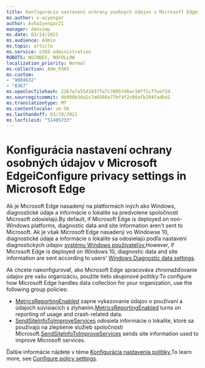 ```yaml
---
title: Konfigurácia nastavení ochrany osobných údajov v Microsoft Edgei
ms.author: v-aiyengar
author: AshaIyengar21
manager: dansimp
ms.date: 03/24/2021
ms.audience: Admin
ms.topic: article
ms.service: o365-administration
ROBOTS: NOINDEX, NOFOLLOW
localization_priority: Normal
ms.collection: Adm_O365
ms.custom:
- "9004632"
- "8367"
ms.openlocfilehash: 2367a7a55d1837fa7c7095fd0ac10ff1cf7ae72d
ms.sourcegitcommit: db908b3da2c7a6508a77bf4f2c80afb294fadbd1
ms.translationtype: MT
ms.contentlocale: sk-SK
ms.lasthandoff: 03/29/2021
ms.locfileid: "51405733"
---
```

# <a name="configure-privacy-settings-in-microsoft-edge"></a><span data-ttu-id="e5ff5-102">Konfigurácia nastavení ochrany osobných údajov v Microsoft Edgei</span><span class="sxs-lookup"><span data-stu-id="e5ff5-102">Configure privacy settings in Microsoft Edge</span></span>

<span data-ttu-id="e5ff5-103">Ak je Microsoft Edge nasadený na platformách iných ako Windows, diagnostické údaje a informácie o lokalite sa predvolene spoločnosti Microsoft odosielajú.</span><span class="sxs-lookup"><span data-stu-id="e5ff5-103">By default, if Microsoft Edge is deployed on non-Windows platforms, diagnostic data and site information aren't sent to Microsoft.</span></span> <span data-ttu-id="e5ff5-104">Ak je však Microsoft Edge nasadený vo Windowse 10, diagnostické údaje a informácie o lokalite sa odosielajú podľa nastavení diagnostických údajov [systému Windows používateľov.](https://go.microsoft.com/fwlink/?linkid=2132472)</span><span class="sxs-lookup"><span data-stu-id="e5ff5-104">However, if Microsoft Edge is deployed on Windows 10, diagnostic data and site information are sent according to users' [Windows Diagnostic data settings](https://go.microsoft.com/fwlink/?linkid=2132472).</span></span>

<span data-ttu-id="e5ff5-105">Ak chcete nakonfigurovať, ako Microsoft Edge spracováva zhromažďovanie údajov pre vašu organizáciu, použite tieto skupinové politiky:</span><span class="sxs-lookup"><span data-stu-id="e5ff5-105">To configure how Microsoft Edge handles data collection for your organization, use the following group policies:</span></span>
- <span data-ttu-id="e5ff5-106">[MetricsReportingEnabled](https://go.microsoft.com/fwlink/?linkid=2132470) zapne vykazovanie údajov o používaní a údajoch súvisiacich s zlyhaním.</span><span class="sxs-lookup"><span data-stu-id="e5ff5-106">[MetricsReportingEnabled](https://go.microsoft.com/fwlink/?linkid=2132470) turns on reporting of usage and crash-related data.</span></span>
- <span data-ttu-id="e5ff5-107">[SendSiteInfoToImproveServices](https://go.microsoft.com/fwlink/?linkid=2132470) odosiela informácie o lokalite, ktoré sa používajú na zlepšenie služieb spoločnosti Microsoft.</span><span class="sxs-lookup"><span data-stu-id="e5ff5-107">[SendSiteInfoToImproveServices](https://go.microsoft.com/fwlink/?linkid=2132470) sends site information used to improve Microsoft services.</span></span>

<span data-ttu-id="e5ff5-108">Ďalšie informácie nájdete v téme [Konfigurácia nastavenia politiky.](https://go.microsoft.com/fwlink/?linkid=2132577)</span><span class="sxs-lookup"><span data-stu-id="e5ff5-108">To learn more, see [Configure policy settings](https://go.microsoft.com/fwlink/?linkid=2132577).</span></span>
